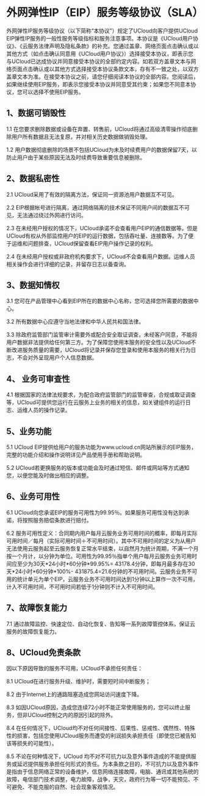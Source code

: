 

# 外网弹性IP（EIP）服务等级协议（SLA）

外网弹性IP服务等级协议（以下简称“本协议”）规定了UCloud向客户提供UCloud
EIP弹性IP服务的一般性服务等级指标和服务注意事项。本协议是《UCloud用户协议》、《云服务法律声明及隐私条款》的补充。您通过盖章、网络页面点击确认或以其他方式（如点击确认同意用《UCloud用户协议》）选择接受本协议，即表示您与UCloud已达成协议并同意接受本协议的全部约定内容。如若双方盖章文本与网络页面点击确认或以其他方式选择接受本协议条款文本，存有不一致之处，以双方盖章文本为准。在接受本协议之前，请您仔细阅读本协议的全部内容。您阅读后，如果继续使用EIP服务，即表示您接受本协议并同意受其约束；如果您不同意本协议，您可以选择不使用EIP服务。

## 1、数据可销毁性

1.1 在您要求删除数据或设备在弃置、转售前，UCloud将通过高级清零操作彻底删除用户所有数据且无法复原，并对相关历史数据做销毁处理。

1.2 用户数据彻底删除的场景不包括UCloud为未及时续费用户的数据保留7天，以防止用户由于某些原因无法及时续费导致重要信息被删除。

## 2、数据私密性

2.1 UCloud采用了有效的隔离方法，保证同一资源池用户数据互不可见。

2.2 EIP根据帐号进行隔离，通过网络隔离的技术保证不同用户间的数据互不可见，无法通过绕过外网进行访问。

2.3
在未经用户授权的情况下，UCloud承诺不会查看用户EIP的通信数据等。但是UCloud有权从外部监控用户的EIP的运行数据，包括吞吐量、连接数等。为了便于运维和问题排查，UCloud保留查看EIP用户操作记录的权利。

2.4 在未经用户授权或非政府机构要求下，UCloud不会查看用户数据。运维人员相关操作会进行详细的记录，并留存日志以备查询。

## 3、数据知情权

3.1 您可在产品管理中心看到EIP所在的数据中心名称，您可选择您所需要的数据中心。

3.2 所有数据中心应遵守当地法律和中华人民共和国法律。

3.3
除政府监管部门监管审计需要外或配合安全取证调查，未经客户同意，不能将用户数据非法提供给任何第三方。为了保障您使用本服务的安全性以及UCloud不断改进服务质量的需要，UCloud将记录并保存您登录和使用本服务的相关行为日志，不会对外呈现用户个人信息数据。

## 4、 业务可审查性

4.1
根据国家的法律法规要求，为配合政府监管部门的监管审查，合规或取证调查等，UCloud可提供您运行在云服务上业务的相关的信息，如关键组件的运行日志、运维人员的操作记录。

## 5、业务功能

5.1 UCloud
EIP提供给用户的服务功能为www.ucloud.cn网站所展示的EIP服务，完整的功能介绍和操作说明详见产品使用手册和帮助说明。

5.2 UCloud若更换服务的版本或功能会及时通过短信、邮件或网站等方式通知您，以便您能及时做出相应的调整。

## 6、业务可用性

6.1 UCloud向您承诺EIP的服务可用性为99.95％。如果服务可用性没有达到承诺，将按照服务赔偿条款进行赔付。

6.2
服务可用性定义：合同期内用户每月云服务业务可用时间的概率，即每月实际可用时间／每月（实际可用时间＋不可用时间）。其中不可用时间的定义为从用户无法使用云服务起至云服务恢复正常水平结束，以自然月为统计周期，不满一个月按一个月计，以分钟为单位。可用性为99.95％指单个用户每月云服务业务可用时间应至少为30天\*24小时\*60分钟\*99.95%=
43178.4分钟，即每月最多存在30天\*24小时\*60分钟\*100%-
431875.4=21.6分钟的不可用时间。云服务业务不可用的统计单元为单个EIP，云服务业务不可用时间达到1分钟以上算作一次不可用，计入不可用时间，不可用时间若低于1分钟则不计入不可用时间。

## 7、故障恢复能力

7.1 通过故障监控、快速定位、自动化恢复、告知等一系列故障管控体系，保证云服务的故障恢复能力。

## 8、UCloud免责条款

因以下原因导致的服务不可用，UCloud不承担任何责任：

8.1 UCloud在进行服务升级、维护时，需要短时间中断服务；

8.2 由于Internet上的通路阻塞造成您网站访问速度下降。

8.3 如因UCloud原因，造成您连续72小时不能正常使用服务的，您可以终止服务，但非UCloud控制之内的原因引起的除外。

8.4
在任何情况下，UCloud均不对任何间接性、后果性、惩戒性、偶然性、特殊性的损害，包括您使用UCloud服务而遭受的利润损失承担责任（即使您已被告知该等损失的可能性）。

8.5 不论在何种情况下，UCloud
均不对不可抗力以及意外事件造成的不能提供服务或延迟提供服务承担任何形式的责任。为本条款之目的，不可抗力以及意外事件是指由于信息网络正常的设备维护，信息网络连接故障，电脑、通讯或其他系统的故障，电信部门技术调整，电力故障，战争，天灾，政府行为等一切不能预见、不可避免、不能克服的自然、社会现象客观情况。
